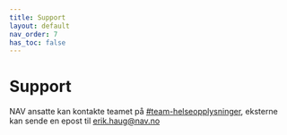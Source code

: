 ```yaml
---
title: Support
layout: default
nav_order: 7
has_toc: false
---
```


# Support

NAV ansatte kan kontakte teamet på [#team-helseopplysninger](https://app.slack.com/client/T5LNAMWNA/C01AQTAU3CH),
eksterne kan sende en epost til <erik.haug@nav.no>
